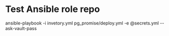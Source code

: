 # Test Ansible role repo
ansible-playbook -i invetory.yml pg_promise/deploy.yml -e @secrets.yml --ask-vault-pass
